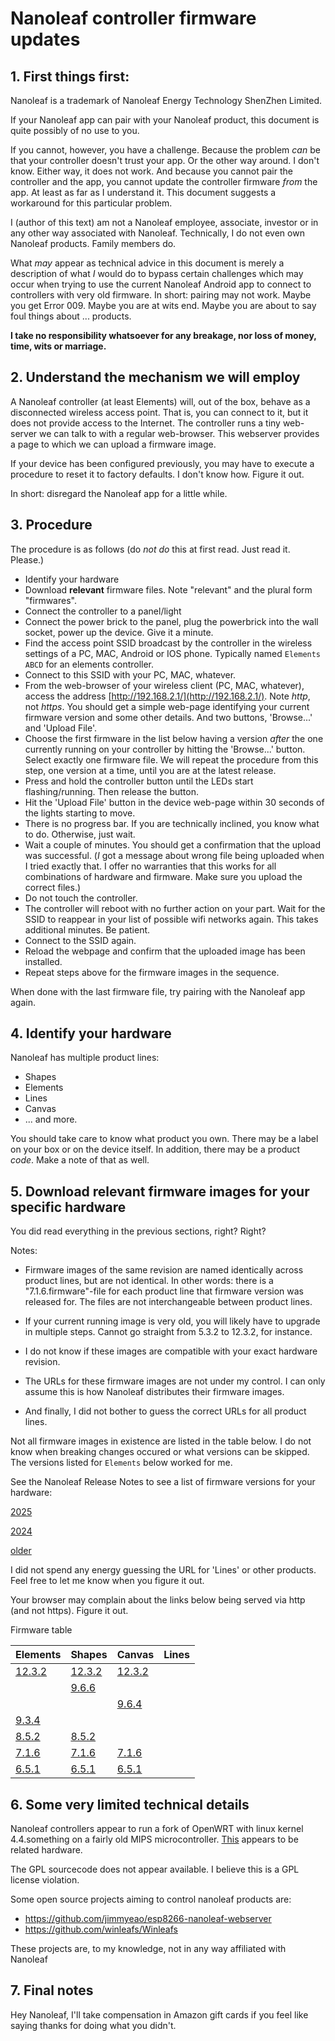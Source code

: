 # Nanoleaf controller firmware updates

## 1. First things first: 
Nanoleaf is a trademark of Nanoleaf Energy Technology ShenZhen Limited.

If your Nanoleaf app can pair with your Nanoleaf product, this document is quite possibly of no use to you.

If you cannot, however, you have a challenge. Because the problem *can* be that your controller doesn't trust your app. Or the other way around. I don't know. Either way, it does not work. And because you cannot pair the controller and the app, you cannot update the controller firmware *from* the app. At least as far as I understand it. This document suggests a workaround for this particular problem.

I (author of this text) am not a Nanoleaf employee, associate, investor or in any other way associated with Nanoleaf. Technically, I do not even own Nanoleaf products. Family members do.

What *may* appear as technical advice in this document is merely a description of what *I* would do to bypass certain challenges which may occur when trying to use the current Nanoleaf Android app to connect to controllers with very old firmware. In short: pairing may not work. Maybe you get Error 009. Maybe you are at wits end. Maybe you are about to say foul things about ... products.

**I take no responsibility whatsoever for any breakage, nor loss of money, time, wits or marriage.**


## 2. Understand the mechanism we will employ
A Nanoleaf controller (at least Elements) will, out of the box, behave as a disconnected wireless access point. That is, you can connect to it, but it does not provide access to the Internet. The controller runs a tiny web-server we can talk to with a regular web-browser. This webserver provides a page to which we can upload a firmware image. 

If your device has been configured previously, you may have to execute a procedure to reset it to factory defaults. I don't know how. Figure it out.

In short: disregard the Nanoleaf app for a little while.


## 3. Procedure
The procedure is as follows (do *not* *do* this at first read. Just read it. Please.)
- Identify your hardware
- Download **relevant** firmware files. Note "relevant" and the plural form "firmwares".
- Connect the controller to a panel/light
- Connect the power brick to the panel, plug the powerbrick into the wall socket, power up the device. Give it a minute. 
- Find the access point SSID broadcast by the controller in the wireless settings of a PC, MAC, Android or IOS phone. Typically named `Elements ABCD` for an elements controller.
- Connect to this SSID with your PC, MAC, whatever.
- From the web-browser of your wireless client (PC, MAC, whatever), access the address [http://192.168.2.1/](http://192.168.2.1/). Note *http*, not *https*. You should get a simple web-page identifying your current firmware version and some other details. And two buttons, 'Browse...' and 'Upload File'.
- Choose the first firmware in the list below having a version *after* the one currently running on your controller by hitting the 'Browse...' button. Select exactly one firmware file. We will repeat the procedure from this step, one version at a time, until you are at the latest release.
- Press and hold the controller button until the LEDs start flashing/running. Then release the button.
- Hit the 'Upload File' button in the device web-page within 30 seconds of the lights starting to move.
- There is no progress bar. If you are technically inclined, you know what to do. Otherwise, just wait.
- Wait a couple of minutes. You should get a confirmation that the upload was successful. (*I* got a message about wrong file being uploaded when I tried exactly that. I offer no warranties that this works for all combinations of hardware and firmware. Make sure you upload the correct files.)
- Do not touch the controller.
- The controller will reboot with no further action on your part. Wait for the SSID to reappear in your list of possible wifi networks again. This takes additional minutes. Be patient.
- Connect to the SSID again.
- Reload the webpage and confirm that the uploaded image has been installed.
- Repeat steps above for the firmware images in the sequence.

When done with the last firmware file, try pairing with the Nanoleaf app again.

## 4. Identify your hardware
Nanoleaf has multiple product lines:
- Shapes
- Elements
- Lines
- Canvas
- ... and more.

You should take care to know what product you own.
There may be a label on your box or on the device itself. In addition, there may be a product *code*. Make a note of that as well.


## 5. Download relevant firmware images for your specific hardware
You did read everything in the previous sections, right? Right?

Notes: 
- Firmware images of the same revision are named identically across product lines, but are not identical.
 In other words: there is a "7.1.6.firmware"-file for each product line that firmware version was released for. The files are not interchangeable between product lines.

- If your current running image is very old, you will likely have to upgrade in multiple steps. Cannot go straight from 5.3.2 to 12.3.2, for instance.

- I do not know if these images are compatible with your exact hardware revision.

- The URLs for these firmware images are not under my control. I can only assume this is how Nanoleaf distributes their firmware images. 

- And finally, I did not bother to guess the correct URLs for all product lines.


Not all firmware images in existence are listed in the table below. I do not know when breaking changes occured or what versions can be skipped. The versions listed for `Elements` below worked for me.

See the Nanoleaf Release Notes to see a list of firmware versions for your hardware:

[2025](https://support.nanoleaf.me/hc/en-us/articles/35633948389268-Products-Firmware-Release-Notes-2025)

[2024](https://support.nanoleaf.me/hc/en-us/articles/33006784349076--2024-Archive-9-4-0-Firmware-Release-Notes-Panel-Products)

[older](https://support.nanoleaf.me/hc/en-us/articles/32800486435348--2023-Archive-9-3-4-or-Older-Firmware-Release-Notes-Panel-Products)  

I did not spend any energy guessing the URL for 'Lines' or other products. Feel free to let me know when you figure it out.

Your browser may complain about the links below being served via http (and not https). Figure it out.

Firmware table

| Elements | Shapes | Canvas | Lines |
|-----|------|------|------|
| [12.3.2](http://nl52-firmware.s3.amazonaws.com/12.3.2.firmware) | [12.3.2](http://hexagon-firmware.s3.amazonaws.com/12.3.2.firmware) | [12.3.2](http://canvas-firmware.s3.amazonaws.com/12.3.2.firmware) | |
| | [9.6.6](http://hexagon-firmware.s3.amazonaws.com/9.6.6.firmware) | | |
| | | [9.6.4](http://canvas-firmware.s3.amazonaws.com/9.6.4.firmware) | |
| [9.3.4](http://nl52-firmware.s3.amazonaws.com/9.3.4.firmware) | | | |
| [8.5.2](http://nl52-firmware.s3.amazonaws.com/8.5.2.firmware) | [8.5.2](http://hexagon-firmware.s3.amazonaws.com/8.5.2.firmware) | | |
| [7.1.6](http://nl52-firmware.s3.amazonaws.com/7.1.6.firmware) | [7.1.6](http://hexagon-firmware.s3.amazonaws.com/7.1.6.firmware) | [7.1.6](http://canvas-firmware.s3.amazonaws.com/7.1.6.firmware) | |
| [6.5.1](http://nl52-firmware.s3.amazonaws.com/6.5.1.firmware) | [6.5.1](http://hexagon-firmware.s3.amazonaws.com/6.5.1.firmware) | [6.5.1](http://canvas-firmware.s3.amazonaws.com/6.5.1.firmware) | |



## 6. Some very limited technical details
Nanoleaf controllers appear to run a fork of OpenWRT with linux kernel 4.4.something on a fairly old MIPS microcontroller. [This](https://vocore.io/) appears to be related hardware.

The GPL sourcecode does not appear available. I believe this is a GPL license violation.

Some open source projects aiming to control nanoleaf products are:
- https://github.com/jimmyeao/esp8266-nanoleaf-webserver
- https://github.com/winleafs/Winleafs

These projects are, to my knowledge, not in any way affiliated with Nanoleaf


## 7. Final notes
Hey Nanoleaf, I'll take compensation in Amazon gift cards if you feel like saying thanks for doing what you didn't.
